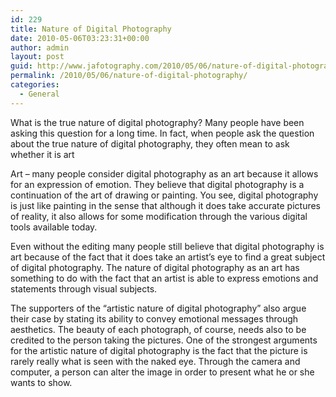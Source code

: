 ```yaml
---
id: 229
title: Nature of Digital Photography
date: 2010-05-06T03:23:31+00:00
author: admin
layout: post
guid: http://www.jafotography.com/2010/05/06/nature-of-digital-photography/
permalink: /2010/05/06/nature-of-digital-photography/
categories:
  - General
---
```

What is the true nature of digital photography? Many people have been asking this question for a long time. In fact, when people ask the question about the true nature of digital photography, they often mean to ask whether it is art 

Art – many people consider digital photography as an art because it allows for an expression of emotion. They believe that digital photography is a continuation of the art of drawing or painting. You see, digital photography is just like painting in the sense that although it does take accurate pictures of reality, it also allows for some modification through the various digital tools available today.

Even without the editing many people still believe that digital photography is art because of the fact that it does take an artist&#8217;s eye to find a great subject of digital photography. The nature of digital photography as an art has something to do with the fact that an artist is able to express emotions and statements through visual subjects.

The supporters of the &#8220;artistic nature of digital photography&#8221; also argue their case by stating its ability to convey emotional messages through aesthetics. The beauty of each photograph, of course, needs also to be credited to the person taking the pictures. One of the strongest arguments for the artistic nature of digital photography is the fact that the picture is rarely really what is seen with the naked eye. Through the camera and computer, a person can alter the image in order to present what he or she wants to show.